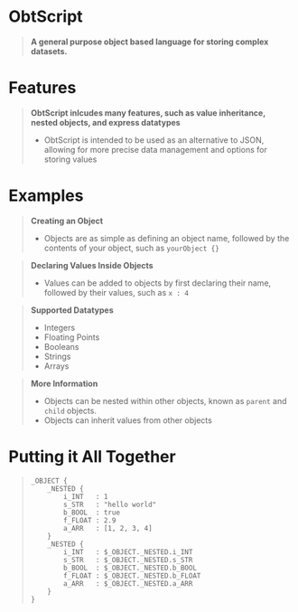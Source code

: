 # ObtScript
> **A general purpose object based language for storing complex datasets.**

# Features
> **ObtScript inlcudes many features, such as value inheritance, nested objects, and express datatypes**
> - ObtScript is intended to be used as an alternative to JSON, allowing for more precise data management and options for storing values

# Examples
> **Creating an Object**
> - Objects are as simple as defining an object name, followed by the contents of your object, such as `yourObject {}`

> **Declaring Values Inside Objects**
> - Values can be added to objects by first declaring their name, followed by their values, such as `x : 4`

> **Supported Datatypes**
> - Integers
> - Floating Points
> - Booleans
> - Strings
> - Arrays

> **More Information**
> - Objects can be nested within other objects, known as `parent` and `child` objects.
> - Objects can inherit values from other objects

# Putting it All Together
> ```
> _OBJECT {
>     _NESTED {
>         i_INT   : 1
>         s_STR   : "hello world"
>         b_BOOL  : true
>         f_FLOAT : 2.9
>         a_ARR   : [1, 2, 3, 4]
>     }
>     _NESTED {
>         i_INT   : $_OBJECT._NESTED.i_INT
>         s_STR   : $_OBJECT._NESTED.s_STR
>         b_BOOL  : $_OBJECT._NESTED.b_BOOL
>         f_FLOAT : $_OBJECT._NESTED.b_FLOAT
>         a_ARR   : $_OBJECT._NESTED.a_ARR
>     }
> }
> ```

